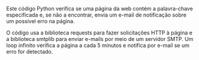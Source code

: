 Este código Python verifica se uma página da web contém a palavra-chave especificada e, se não a encontrar,
envia um e-mail de notificação sobre um possível erro na página.

O código usa a biblioteca requests para fazer solicitações HTTP à página e a biblioteca smtplib para enviar e-mails por meio de um servidor SMTP. Um loop infinito verifica
a página a cada 5 minutos e notifica por e-mail se um erro for detectado.
